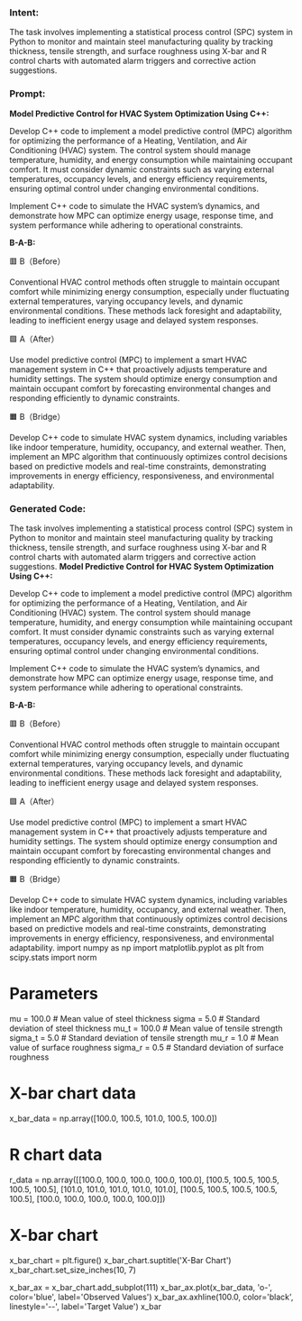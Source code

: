 ### Intent:
The task involves implementing a statistical process control (SPC) system in Python to monitor and maintain steel manufacturing quality by tracking thickness, tensile strength, and surface roughness using X-bar and R control charts with automated alarm triggers and corrective action suggestions.

### Prompt:
**Model Predictive Control for HVAC System Optimization Using C++:**

Develop C++ code to implement a model predictive control (MPC) algorithm for optimizing the performance of a Heating, Ventilation, and Air Conditioning (HVAC) system. The control system should manage temperature, humidity, and energy consumption while maintaining occupant comfort. It must consider dynamic constraints such as varying external temperatures, occupancy levels, and energy efficiency requirements, ensuring optimal control under changing environmental conditions.

Implement C++ code to simulate the HVAC system’s dynamics, and demonstrate how MPC can optimize energy usage, response time, and system performance while adhering to operational constraints.

**B-A-B:**

🟥 B（Before）

Conventional HVAC control methods often struggle to maintain occupant comfort while minimizing energy consumption, especially under fluctuating external temperatures, varying occupancy levels, and dynamic environmental conditions. These methods lack foresight and adaptability, leading to inefficient energy usage and delayed system responses.

🟩 A（After）

Use model predictive control (MPC) to implement a smart HVAC management system in C++ that proactively adjusts temperature and humidity settings. The system should optimize energy consumption and maintain occupant comfort by forecasting environmental changes and responding efficiently to dynamic constraints.

🟧 B（Bridge）

Develop C++ code to simulate HVAC system dynamics, including variables like indoor temperature, humidity, occupancy, and external weather. Then, implement an MPC algorithm that continuously optimizes control decisions based on predictive models and real-time constraints, demonstrating improvements in energy efficiency, responsiveness, and environmental adaptability.

### Generated Code:
The task involves implementing a statistical process control (SPC) system in Python to monitor and maintain steel manufacturing quality by tracking thickness, tensile strength, and surface roughness using X-bar and R control charts with automated alarm triggers and corrective action suggestions.
**Model Predictive Control for HVAC System Optimization Using C++:**

Develop C++ code to implement a model predictive control (MPC) algorithm for optimizing the performance of a Heating, Ventilation, and Air Conditioning (HVAC) system. The control system should manage temperature, humidity, and energy consumption while maintaining occupant comfort. It must consider dynamic constraints such as varying external temperatures, occupancy levels, and energy efficiency requirements, ensuring optimal control under changing environmental conditions.

Implement C++ code to simulate the HVAC system’s dynamics, and demonstrate how MPC can optimize energy usage, response time, and system performance while adhering to operational constraints.

**B-A-B:**

🟥 B（Before）

Conventional HVAC control methods often struggle to maintain occupant comfort while minimizing energy consumption, especially under fluctuating external temperatures, varying occupancy levels, and dynamic environmental conditions. These methods lack foresight and adaptability, leading to inefficient energy usage and delayed system responses.

🟩 A（After）

Use model predictive control (MPC) to implement a smart HVAC management system in C++ that proactively adjusts temperature and humidity settings. The system should optimize energy consumption and maintain occupant comfort by forecasting environmental changes and responding efficiently to dynamic constraints.

🟧 B（Bridge）

Develop C++ code to simulate HVAC system dynamics, including variables like indoor temperature, humidity, occupancy, and external weather. Then, implement an MPC algorithm that continuously optimizes control decisions based on predictive models and real-time constraints, demonstrating improvements in energy efficiency, responsiveness, and environmental adaptability.
import numpy as np
import matplotlib.pyplot as plt
from scipy.stats import norm

# Parameters
mu = 100.0  # Mean value of steel thickness
sigma = 5.0  # Standard deviation of steel thickness
mu_t = 100.0  # Mean value of tensile strength
sigma_t = 5.0  # Standard deviation of tensile strength
mu_r = 1.0  # Mean value of surface roughness
sigma_r = 0.5  # Standard deviation of surface roughness

# X-bar chart data
x_bar_data = np.array([100.0, 100.5, 101.0, 100.5, 100.0])

# R chart data
r_data = np.array([[100.0, 100.0, 100.0, 100.0, 100.0],
                   [100.5, 100.5, 100.5, 100.5, 100.5],
                   [101.0, 101.0, 101.0, 101.0, 101.0],
                   [100.5, 100.5, 100.5, 100.5, 100.5],
                   [100.0, 100.0, 100.0, 100.0, 100.0]])

# X-bar chart
x_bar_chart = plt.figure()
x_bar_chart.suptitle('X-Bar Chart')
x_bar_chart.set_size_inches(10, 7)

x_bar_ax = x_bar_chart.add_subplot(111)
x_bar_ax.plot(x_bar_data, 'o-', color='blue', label='Observed Values')
x_bar_ax.axhline(100.0, color='black', linestyle='--', label='Target Value')
x_bar

